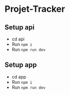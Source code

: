 # Projet-Tracker
## Setup api

- cd api
- Run `npm i`
- Run `npm run dev`

## Setup app

- cd app
- Run `npm i`
- Run `npm run dev`
